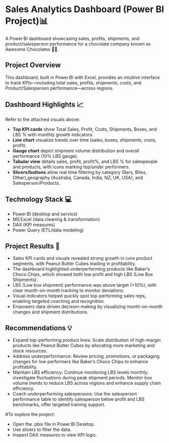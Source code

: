 # Sales Analytics Dashboard (Power BI Project)📊
A Power BI dashboard showcasing sales, profits, shipments, and product/salesperson performance for a chocolate company known as Awesome Chocolates 🍫🍬.

## Project Overview  
This dashboard, built in Power BI with Excel, provides an intuitive interface to track KPIs—including total sales, profits, shipments, costs, and Product/Salesperson performance—across regions.

## Dashboard Highlights 📈 
Refer to the attached visuals above:
- **Top KPI cards** show Total Sales, Profit, Costs, Shipments, Boxes, and LBS % with monthly growth indicators.
- **Line chart** visualize trends over time (sales, boxes, shipments, costs, profit).
- **Gauge chart** depict shipment volume distribution and overall performance (10% LBS gauge).
- **Tabular view** details sales, profit, profit%, and LBS % for salespeople and products, with icons marking top/under performers.
- **Slicers/buttons** allow real time filtering by category (Bars, Bites, Other),geography (Australia, Canada, India, NZ, UK, USA), and Salesperson/Products.

## Technology Stack 💻  
- Power BI (desktop and service)  
- MS Excel (data cleaning & transformation)  
- DAX (KPI measures)  
- Power Query (ETL/data modeling)

## Project Results 📝  
- Sales KPI cards and visuals revealed strong growth in core product segments, with Peanut Butter Cubes leading in profitability.
- The dashboard highlighted underperforming products like Baker’s Choco Chips, which showed both low profit and high LBS (Low Box Shipments).
- LBS (Low box shipment) performance was above target (>10%), with clear month-on-month tracking to monitor deviations.
- Visual indicators helped quickly spot top-performing sales reps, enabling targeted coaching and recognition.
- Empowers data-driven decision-making by visualizing month-on-month changes and shipment distributions.

## Recommendations 💡 
- Expand top-performing product lines: Scale distribution of high-margin products like Peanut Butter Cubes by allocating more marketing and stock resources.
- Address underperformance: Review pricing, promotions, or packaging changes for low performers like Baker’s Choco Chips to enhance profitability.
- Maintain LBS efficiency: Continue monitoring LBS levels monthly; investigate fluctuations during peak shipment periods. Monitor box volume trends to reduce LBS across regions and enhance supply chain efficiency.
- Coach underperforming salespersons: Use the salesperson performance table to identify salesperson below profit and LBS benchmarks, offer targeted training support.

#To explore the project:
- Open the .pbix file in Power BI Desktop.
- Use slicers to filter the data.
- Inspect DAX measures to view KPI logic.

